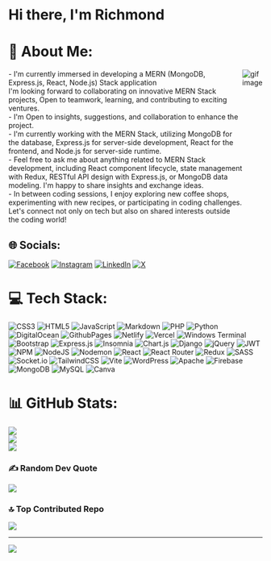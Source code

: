 # Hi there, I'm Richmond

# 💫 About Me:
<div style="display: flex; flex-direction: row;">
  <div>
    - I'm currently immersed in developing a MERN (MongoDB, Express.js, React, Node.js) Stack application<br>I'm looking forward to collaborating on innovative MERN 
           Stack projects, Open to teamwork, learning, and contributing to exciting ventures.<br>
    - I'm Open to insights, suggestions, and collaboration to enhance the project.<br>
    - I'm currently working with the MERN Stack, utilizing MongoDB for the database, Express.js for server-side development, React for the frontend, and Node.js for 
      server-side runtime. <br>
    - Feel free to ask me about anything related to MERN Stack development, including React component lifecycle, state management with Redux, RESTful API design with 
       Express.js, or MongoDB data modeling. I'm happy to share insights and exchange ideas.<br>
    - In between coding sessions, I enjoy exploring new coffee shops, experimenting with new recipes, or participating in coding challenges. Let's connect not only on 
     tech but also on shared interests outside the coding world!
  </div>
  <div>
    <img src="https://encrypted-tbn0.gstatic.com/images?q=tbn:ANd9GcSdF_bcSaGfF6kUFVPfPF27MpcVtGUWyQmu0FmM550d-RDmBtoyidJZlJIK6f7_USzGPT8&usqp=CAU" alt="gif image" />
  </div>
</div>


## 🌐 Socials:
[![Facebook](https://img.shields.io/badge/Facebook-%231877F2.svg?logo=Facebook&logoColor=white)](https://facebook.com/facebook.com/richyandoh) [![Instagram](https://img.shields.io/badge/Instagram-%23E4405F.svg?logo=Instagram&logoColor=white)](https://instagram.com/instagram.com/richyandoh) [![LinkedIn](https://img.shields.io/badge/LinkedIn-%230077B5.svg?logo=linkedin&logoColor=white)](https://linkedin.com/in/linkedin.com/in/richmond-andoh-65443b234/) [![X](https://img.shields.io/badge/X-black.svg?logo=X&logoColor=white)](https://x.com/twitter.com/RichmondAndoh17) 

# 💻 Tech Stack:
![CSS3](https://img.shields.io/badge/css3-%231572B6.svg?style=for-the-badge&logo=css3&logoColor=white) ![HTML5](https://img.shields.io/badge/html5-%23E34F26.svg?style=for-the-badge&logo=html5&logoColor=white) ![JavaScript](https://img.shields.io/badge/javascript-%23323330.svg?style=for-the-badge&logo=javascript&logoColor=%23F7DF1E) ![Markdown](https://img.shields.io/badge/markdown-%23000000.svg?style=for-the-badge&logo=markdown&logoColor=white) ![PHP](https://img.shields.io/badge/php-%23777BB4.svg?style=for-the-badge&logo=php&logoColor=white) ![Python](https://img.shields.io/badge/python-3670A0?style=for-the-badge&logo=python&logoColor=ffdd54) ![DigitalOcean](https://img.shields.io/badge/DigitalOcean-%230167ff.svg?style=for-the-badge&logo=digitalOcean&logoColor=white) ![GithubPages](https://img.shields.io/badge/github%20pages-121013?style=for-the-badge&logo=github&logoColor=white) ![Netlify](https://img.shields.io/badge/netlify-%23000000.svg?style=for-the-badge&logo=netlify&logoColor=#00C7B7) ![Vercel](https://img.shields.io/badge/vercel-%23000000.svg?style=for-the-badge&logo=vercel&logoColor=white) ![Windows Terminal](https://img.shields.io/badge/Windows%20Terminal-%234D4D4D.svg?style=for-the-badge&logo=windows-terminal&logoColor=white) ![Bootstrap](https://img.shields.io/badge/bootstrap-%238511FA.svg?style=for-the-badge&logo=bootstrap&logoColor=white) ![Express.js](https://img.shields.io/badge/express.js-%23404d59.svg?style=for-the-badge&logo=express&logoColor=%2361DAFB) ![Insomnia](https://img.shields.io/badge/Insomnia-black?style=for-the-badge&logo=insomnia&logoColor=5849BE) ![Chart.js](https://img.shields.io/badge/chart.js-F5788D.svg?style=for-the-badge&logo=chart.js&logoColor=white) ![Django](https://img.shields.io/badge/django-%23092E20.svg?style=for-the-badge&logo=django&logoColor=white) ![jQuery](https://img.shields.io/badge/jquery-%230769AD.svg?style=for-the-badge&logo=jquery&logoColor=white) ![JWT](https://img.shields.io/badge/JWT-black?style=for-the-badge&logo=JSON%20web%20tokens) ![NPM](https://img.shields.io/badge/NPM-%23CB3837.svg?style=for-the-badge&logo=npm&logoColor=white) ![NodeJS](https://img.shields.io/badge/node.js-6DA55F?style=for-the-badge&logo=node.js&logoColor=white) ![Nodemon](https://img.shields.io/badge/NODEMON-%23323330.svg?style=for-the-badge&logo=nodemon&logoColor=%BBDEAD) ![React](https://img.shields.io/badge/react-%2320232a.svg?style=for-the-badge&logo=react&logoColor=%2361DAFB) ![React Router](https://img.shields.io/badge/React_Router-CA4245?style=for-the-badge&logo=react-router&logoColor=white) ![Redux](https://img.shields.io/badge/redux-%23593d88.svg?style=for-the-badge&logo=redux&logoColor=white) ![SASS](https://img.shields.io/badge/SASS-hotpink.svg?style=for-the-badge&logo=SASS&logoColor=white) ![Socket.io](https://img.shields.io/badge/Socket.io-black?style=for-the-badge&logo=socket.io&badgeColor=010101) ![TailwindCSS](https://img.shields.io/badge/tailwindcss-%2338B2AC.svg?style=for-the-badge&logo=tailwind-css&logoColor=white) ![Vite](https://img.shields.io/badge/vite-%23646CFF.svg?style=for-the-badge&logo=vite&logoColor=white) ![WordPress](https://img.shields.io/badge/WordPress-%23117AC9.svg?style=for-the-badge&logo=WordPress&logoColor=white) ![Apache](https://img.shields.io/badge/apache-%23D42029.svg?style=for-the-badge&logo=apache&logoColor=white) ![Firebase](https://img.shields.io/badge/Firebase-039BE5?style=for-the-badge&logo=Firebase&logoColor=white) ![MongoDB](https://img.shields.io/badge/MongoDB-%234ea94b.svg?style=for-the-badge&logo=mongodb&logoColor=white) ![MySQL](https://img.shields.io/badge/mysql-%2300000f.svg?style=for-the-badge&logo=mysql&logoColor=white) ![Canva](https://img.shields.io/badge/Canva-%2300C4CC.svg?style=for-the-badge&logo=Canva&logoColor=white)
# 📊 GitHub Stats:
![](https://github-readme-stats.vercel.app/api?username=Richmond-Andoh&theme=radical&hide_border=false&include_all_commits=false&count_private=false)<br/>
![](https://github-readme-streak-stats.herokuapp.com/?user=Richmond-Andoh&theme=radical&hide_border=false)<br/>
![](https://github-readme-stats.vercel.app/api/top-langs/?username=Richmond-Andoh&theme=radical&hide_border=false&include_all_commits=false&count_private=false&layout=compact)

### ✍️ Random Dev Quote
![](https://quotes-github-readme.vercel.app/api?type=horizontal&theme=radical)

### 🔝 Top Contributed Repo
![](https://github-contributor-stats.vercel.app/api?username=Richmond-Andoh&limit=5&theme=radical&combine_all_yearly_contributions=true)

---
[![](https://visitcount.itsvg.in/api?id=Richmond-Andoh&icon=0&color=10)](https://visitcount.itsvg.in)

<!-- Proudly created with GPRM ( https://gprm.itsvg.in ) -->
